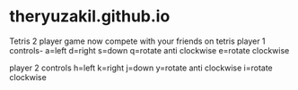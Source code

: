 # theryuzakil.github.io
Tetris 2 player game
now compete with your friends on tetris 
player 1 controls-
a=left
d=right
s=down
q=rotate anti clockwise
e=rotate clockwise

player 2 controls
h=left
k=right
j=down
y=rotate anti clockwise
i=rotate clockwise
